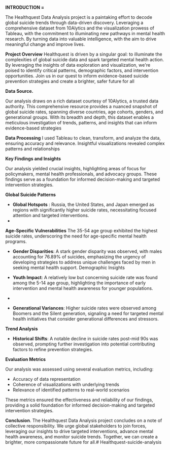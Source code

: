 **INTRODUCTION =**  

The Healthquest Data Analysis project is a paintaking effort to decode global suicide trends through data-driven discovery. Leveraging a comprehensive dataset from 10Alytics and the visualization prowess of Tableau, with the commitment to illuminating new pathways in mental health research. By turning data into valuable intelligence, with the aim to drive meaningful change and improve lives.

**Project Overview** 
Healthquest is driven by a singular goal: to illuminate the complexities of global suicide data and spark targeted mental health action. By leveraging the insights of data exploration and visualization, we're poised to identify critical patterns, demographic factors, and intervention opportunities. Join us in our quest to inform evidence-based suicide prevention strategies and create a brighter, safer future for all

**Data Source.**

Our analysis draws on a rich dataset courtesy of 10Alytics, a trusted data authority. This comprehensive resource provides a nuanced snapshot of global suicide rates, spanning diverse countries, age cohorts, genders, and generational groups. With its breadth and depth, this dataset enables a meticulous investigation of trends, patterns, and insights that can inform evidence-based strategies


**Data Processing** 
 I used Tableau to clean, transform, and analyze the data, ensuring accuracy and relevance. Insightful visualizations revealed complex patterns and relationships

**Key Findings and Insights**

Our analysis yielded crucial insights, highlighting areas of focus for policymakers, mental health professionals, and advocacy groups. These findings serve as a foundation for informed decision-making and targeted intervention strategies.

**Global Suicide Patterns**

- **Global Hotspots** : Russia, the United States, and Japan emerged as regions with significantly higher suicide rates, necessitating focused attention and targeted interventions.
- 
**Age-Specific Vulnerabilities**  The 35-54 age group exhibited the highest suicide rates, underscoring the need for age-specific mental health programs.
  
- **Gender Disparities**: A stark gender disparity was observed, with males accounting for 76.89% of suicides, emphasizing the urgency of developing strategies to address unique challenges faced by men in seeking mental health support.
Demographic Insights

- **Youth Impact**: A relatively low but concerning suicide rate was found among the 5-14 age group, highlighting the importance of early intervention and mental health awareness for younger populations.
- 
- **Generational Variances**: Higher suicide rates were observed among Boomers and the Silent generation, signaling a need for targeted mental health initiatives that consider generational differences and stressors.

**Trend Analysis**

- **Historical Shifts**: A notable decline in suicide rates post-mid 90s was observed, prompting further investigation into potential contributing factors to refine prevention strategies.

**Evaluation Metrics**

Our analysis was assessed using several evaluation metrics, including:

- Accuracy of data representation
- Coherence of visualizations with underlying trends
- Relevance of identified patterns to real-world scenarios

These metrics ensured the effectiveness and reliability of our findings, providing a solid foundation for informed decision-making and targeted intervention strategies.


**Conclusion**. 
The Healthquest Data Analysis project concludes on a note of collective responsibility. We urge global stakeholders to join forces, leveraging our insights to drive targeted interventions, advance mental health awareness, and monitor suicide trends. Together, we can create a brighter, more compassionate future for all.# Healthquest-suicide-analysis

